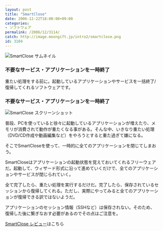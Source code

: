 ```yaml
---
layout: post
title: "SmartClose"
date: 2006-12-22T18:00:00+09:00
categories:
- ソフトウェア
permalink: /2006/12/3114/
catch: http://image.moongift.jp/intro2/smartclose.png
id: 3104
---
```

 ![SmartClose サムネイル](http://image.moongift.jp/intro2/smartclose.t.png "SmartClose サムネイル")
  

### 不要なサービス・アプリケーションを一時終了
  
重たい処理をする前に。起動しているアプリケーションやサービスを一括終了/復帰してくれるソフトウェアです。  
<!--more-->  

### 不要なサービス・アプリケーションを一時終了
  

![SmartClose スクリーンショット](http://image.moongift.jp/intro2/smartclose.png "SmartClose スクリーンショット")

  

普段、PCを使っていると徐々に起動しているアプリケーションが増えたり、メモリが消費されて動作が重たくなる事がある。そんな中、いきなり重たい処理（DVD/CD作成や動画編集など）をやろうとすると重た過ぎて嫌になる。

  

そこでSmartCloseを使って、一時的に全てのアプリケーションを閉じてしまおう。

  

SmartCloseはアプリケーションの起動状態を覚えておいてくれるフリーウェアだ。起動して、ウィザード形式に沿って進めていくだけで、全てのアプリケーションやサービスが閉じられていく。

  

全て完了したら、重たい処理を実行するだけだ。完了したら、保存されているセッションから復帰してくれる。ただし、実際にやってみると全てのアプリケーションが復帰できる訳ではないようだ。

  

アプリケーションのセッション情報（SSHなど）は保存されない。そのため、復帰した後に繋ぎなおす必要があるのでその点はご注意を。

  

[SmartClose レビュー](http://oss.moongift.jp/review/i-3121.html)はこちら

